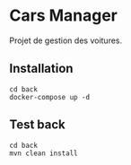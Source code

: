 # Cars Manager

Projet de gestion des voitures.

## Installation

```
cd back
docker-compose up -d
```
## Test back
```
cd back
mvn clean install
```